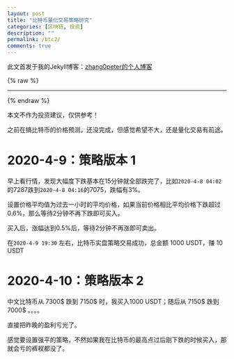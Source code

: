 ```yaml
---
layout: post
title: "比特币量化交易策略研究"
categories: [区块链, 投资]
description: ""
permalink: /btc2/
comments: true
---
```


此文首发于我的Jekyll博客：[zhang0peter的个人博客](https://zhang0peter.com)         

{% raw %}
***          
{% endraw %}

本文不作为投资建议，仅供参考！

之前在搞比特币的价格预测，还没完成，但感觉希望不大，还是量化交易有前途。



# 2020-4-9：策略版本 1



早上看行情，发现大幅度下跌基本在15分钟就全部跌完了，比如`2020-4-8 04:02`的7287跌到`2020-4-8 04:16`的7075，跌幅有3%。

设置价格平均值为过去一小时的平均价格，如果当前价格相比平均价格下跌超过0.6%，那么等待2分钟不再下跌即可买入。

买入后，涨幅达到0.5%后，等待2分钟不再涨即可卖出。

在`2020-4-9 19:30` 左右，比特币实盘策略交易成功，总金额 1000 USDT，赚 10 USDT

# 2020-4-10：策略版本 2

中文比特币从 7300$ 跌到 7150$ 时，我买入1000 USDT；随后从 7150$ 跌到 7000$ 。。。。

直接把昨晚的盈利亏光了。

感觉要设置强平的策略，不然如果我在比特币的最高点过后刚下跌的时候买入，那就会亏的裤衩都没了。





